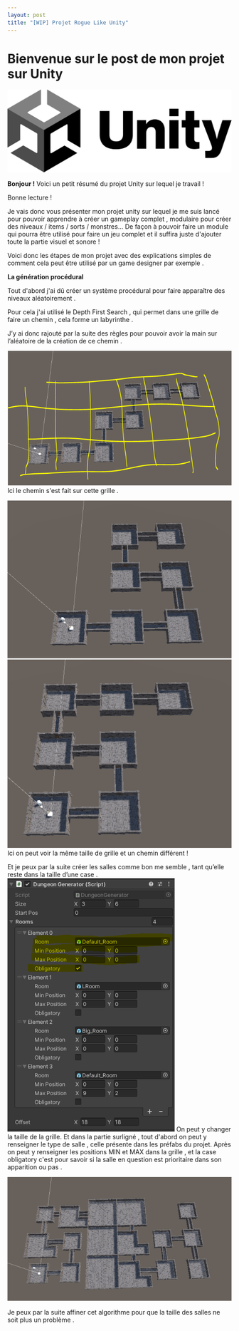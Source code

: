 ```yaml
---
layout: post
title: "[WIP] Projet Rogue Like Unity"
---
```


# Bienvenue sur le post de mon projet sur Unity

![Unity](\assets\images\Unity.png)

**Bonjour !** Voici un petit résumé du projet Unity sur lequel je travail !

Bonne lecture !

Je vais donc vous présenter mon projet unity sur lequel je me suis lancé pour pouvoir apprendre à créer un gameplay complet , modulaire pour créer des niveaux / items / sorts / monstres... De façon à pouvoir faire un module qui pourra être utilisé pour faire un jeu complet et il suffira juste d'ajouter toute la partie visuel et sonore !

Voici donc les étapes de mon projet avec des explications simples de comment cela peut être utilisé par un game designer par exemple .

**La génération procédural**

Tout d'abord j'ai dû créer un système procédural pour faire apparaître des niveaux aléatoirement .

Pour cela j'ai utilisé le Depth First Search , qui permet dans une grille de faire un chemin , cela forme un labyrinthe .

J’y ai donc rajouté par la suite des règles pour pouvoir avoir la main sur l’aléatoire de la création de ce chemin .

![Screenshot00](\assets\images\RogueLike_3.PNG)
Ici le chemin s'est fait sur cette grille .

![Screenshot01](\assets\images\RogueLike_1.PNG)
![Screenshot02](\assets\images\RogueLike_2.PNG)
Ici on peut voir la même taille de grille et un chemin différent !

Et je peux par la suite créer les salles comme bon me semble , tant qu’elle reste dans la taille d’une case .
![Screenshot03](\assets\images\RogueLike_5.PNG)
On peut y changer la taille de la grille.
Et dans la partie surligné , tout d'abord on peut y renseigner le type de salle , celle présente dans les préfabs du projet.
Après on peut y renseigner les positions MIN et MAX dans la grille , et la case obligatory c'est pour savoir si la salle en question est prioritaire dans son apparition ou pas .

![Screenshot04](\assets\images\RogueLike_6.PNG)

Je peux par la suite affiner cet algorithme pour que la taille des salles ne soit plus un problème .
